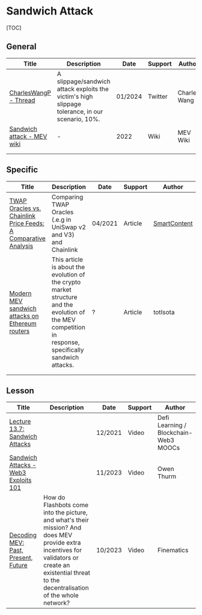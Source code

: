 # Sandwich Attack

[TOC]

## General

| Title                                                        | Description                                                  | Date    | Support | Author       |
| ------------------------------------------------------------ | ------------------------------------------------------------ | ------- | ------- | ------------ |
| [CharlesWangP - Thread](https://twitter.com/CharlesWangP/status/1743658885926228152) | A slippage/sandwich attack exploits the victim's high slippage tolerance, in our scenario, 10%. | 01/2024 | Twitter | Charles Wang |
| [Sandwich attack - MEV wiki](https://www.mev.wiki/attack-examples/sandwich-attack) | -                                                            | 2022    | Wiki    | MEV Wiki     |
|                                                              |                                                              |         |         |              |
|                                                              |                                                              |         |         |              |

## Specific

| Title                                                        | Description                                                  | Date    | Support | Author                                                       |
| ------------------------------------------------------------ | ------------------------------------------------------------ | ------- | ------- | ------------------------------------------------------------ |
| [TWAP Oracles vs. Chainlink Price Feeds: A Comparative Analysis](https://smartcontentpublication.medium.com/twap-oracles-vs-chainlink-price-feeds-a-comparative-analysis-8155a3483cbd) | Comparing TWAP Oracles (.e.g in UniSwap v2 and V3) and Chainlink | 04/2021 | Article | [SmartContent](https://smartcontentpublication.medium.com/?source=post_page-----8155a3483cbd--------------------------------) |
| [Modern MEV sandwich attacks on Ethereum routers](https://mirror.xyz/totlsota.eth/9JaNkZ1XQfQD6Y79aLYHC_kb_dSBoJ2JYiag5BuGGM8) | This article is about the evolution of the crypto market structure and  the evolution of the MEV competition in response, specifically sandwich  attacks. | ?       | Article | totIsota                                                     |
|                                                              |                                                              |         |         |                                                              |
|                                                              |                                                              |         |         |                                                              |


## Lesson

| Title                                                        | Description                                                  | Date    | Support | Author                                |
| ------------------------------------------------------------ | ------------------------------------------------------------ | ------- | ------- | ------------------------------------- |
| [Lecture 13.7: Sandwich Attacks](https://www.youtube.com/watch?v=Om6Fqf7lRKQ&list=PLS01nW3RtgopsMpAceFwuyLKH42VW0Nw9&index=7) |                                                              | 12/2021 | Video   | Defi Learning / Blockchain-Web3 MOOCs |
| [Sandwich Attacks - Web3 Exploits 101](https://www.youtube.com/watch?v=6y3nwJS4UJw) |                                                              | 11/2023 | Video   | Owen Thurm                            |
| [Decoding MEV: Past, Present, Future](https://youtu.be/F9IuBZGseFQ?si=Wnnya4n64OaGz0jW) | How do Flashbots come into the picture, and what's their mission? And does MEV provide extra incentives for validators or create an existential threat to the decentralisation of the whole network? | 10/2023 | Video   | Finematics                            |
